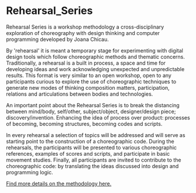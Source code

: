 # Rehearsal_Series
Rehearsal Series is a workshop methodology a cross-disciplinary exploration of choreography with design thinking and computer programming developed by Joana Chicau. 


By 'rehearsal' it is meant a temporary stage for experimenting with digital design tools which follow choreographic methods and thematic concerns. Traditionally, a rehearsal is a built in process, a space and time for developing ideas and work acknowledging unexpected and unpredictable results. This format is very similar to an open workshop, open to any participants curious to explore the use of choreographic techniques to generate new modes of thinking composition matters, participation, relations and articulations between bodies and technologies.

An important point about the Rehearsal Series is to break the distancing between mind/body, self/other, subject/object, designer/design piece; discovery/invention. Enhancing the idea of process over product: processes of becoming, becoming structures, becoming codes and scripts.

In every rehearsal a selection of topics will be addressed and will serve as starting point to the construction of a choreographic code. During the rehearsals, the participants will be presented to various choreographic references, examples of scores and scripts, and participate in basic movement studies. Finally, all participants are invited to contribute to the choreographic code: by translating the ideas discussed into design and programming logic. 

[Find more details on the methodology here.](http://joanachicau.com/rehearsal_series.html)
